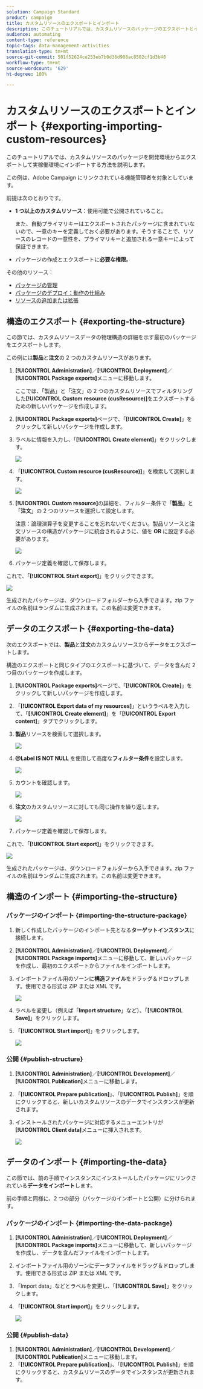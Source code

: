 ```yaml
---
solution: Campaign Standard
product: campaign
title: カスタムリソースのエクスポートとインポート
description: このチュートリアルでは、カスタムリソースのパッケージのエクスポートとインポートの方法について説明します。
audience: automating
content-type: reference
topic-tags: data-management-activities
translation-type: tm+mt
source-git-commit: 501f52624ce253eb7b0d36d908ac8502cf1d3b48
workflow-type: tm+mt
source-wordcount: '629'
ht-degree: 100%

---
```



# カスタムリソースのエクスポートとインポート {#exporting-importing-custom-resources}

このチュートリアルでは、カスタムリソースのパッケージを開発環境からエクスポートして実稼働環境にインポートする方法を説明します。

この例は、Adobe Campaign にリンクされている機能管理者を対象としています。

前提は次のとおりです。

* **1 つ以上のカスタムリソース**：使用可能で公開されていること。

   また、自動プライマリキーはエクスポートされたパッケージに含まれていないので、一意のキーを定義しておく必要があります。そうすることで、リソースのレコードの一意性を、プライマリキーと追加される一意キーによって保証できます。
* パッケージの作成とエクスポートに&#x200B;**必要な権限**。

その他のリソース：

* [パッケージの管理](../../automating/using/managing-packages.md)
* [パッケージのデプロイ：動作の仕組み](../../developing/using/data-model-concepts.md)
* [リソースの追加または拡張](../../developing/using/key-steps-to-add-a-resource.md)

## 構造のエクスポート {#exporting-the-structure}

この節では、カスタムリソースデータの物理構造の詳細を示す最初のパッケージをエクスポートします。

この例には&#x200B;**製品**&#x200B;と&#x200B;**注文**&#x200B;の 2 つのカスタムリソースがあります。

1. **[!UICONTROL Administration]**／**[!UICONTROL Deployment]**／**[!UICONTROL Package exports]**&#x200B;メニューに移動します。

   ここでは、「製品」と「注文」の 2 つのカスタムリソースでフィルタリングした&#x200B;**[!UICONTROL Custom resource (cusResource)]**&#x200B;をエクスポートするための新しいパッケージを作成します。

1. **[!UICONTROL Package exports]**&#x200B;ページで、「**[!UICONTROL Create]**」をクリックして新しいパッケージを作成します。
1. ラベルに情報を入力し、「**[!UICONTROL Create element]**」をクリックします。

   ![](assets/cusresources_export1.png)

1. 「**[!UICONTROL Custom resource (cusResource)]**」を検索して選択します。

   ![](assets/cusresources_export2.png)

1. **[!UICONTROL Custom resource]**&#x200B;の詳細を、フィルター条件で「**製品**」と「**注文**」の 2 つのリソースを選択して設定します。

   注意：論理演算子を変更することを忘れないでください。製品リソースと注文リソースの構造がパッケージに統合されるように、値を **OR** に設定する必要があります。

   ![](assets/cusresources_export3.png)

1. パッケージ定義を確認して保存します。

これで、「**[!UICONTROL Start export]**」をクリックできます。

![](assets/cusresources_export4.png)

生成されたパッケージは、ダウンロードフォルダーから入手できます。zip ファイルの名前はランダムに生成されます。この名前は変更できます。

## データのエクスポート {#exporting-the-data}

次のエクスポートでは、**製品**&#x200B;と&#x200B;**注文**&#x200B;のカスタムリソースからデータをエクスポートします。

構造のエクスポートと同じタイプのエクスポートに基づいて、データを含んだ 2 つ目のパッケージを作成します。

1. **[!UICONTROL Package exports]**&#x200B;ページで、「**[!UICONTROL Create]**」をクリックして新しいパッケージを作成します。
1. 「**[!UICONTROL Export data of my resources]**」というラベルを入力して、「**[!UICONTROL Create element]**」を「**[!UICONTROL Export content]**」タブでクリックします。
1. **製品**&#x200B;リソースを検索して選択します。

   ![](assets/cusresources_exportdata1.png)

1. **@Label IS NOT NULL** を使用して高度な&#x200B;**フィルター条件**&#x200B;を設定します。

   ![](assets/cusresources_exportdata2.png)

1. カウントを確認します。

   ![](assets/cusresources_exportdata3.png)

1. **注文**&#x200B;のカスタムリソースに対しても同じ操作を繰り返します。

   ![](assets/cusresources_exportdata4.png)

1. パッケージ定義を確認して保存します。

これで、「**[!UICONTROL Start export]**」をクリックできます。

![](assets/cusresources_exportdata5.png)

生成されたパッケージは、ダウンロードフォルダーから入手できます。zip ファイルの名前はランダムに生成されます。この名前は変更できます。

## 構造のインポート {#importing-the-structure}

### パッケージのインポート {#importing-the-structure-package}

1. 新しく作成したパッケージのインポート先となる&#x200B;**ターゲットインスタンス**&#x200B;に接続します。
1. **[!UICONTROL Administration]**／**[!UICONTROL Deployment]**／**[!UICONTROL Package imports]**&#x200B;メニューに移動して、新しいパッケージを作成し、最初のエクスポートからファイルをインポートします。
1. インポートファイル用のゾーンに&#x200B;**構造ファイル**&#x200B;をドラッグ＆ドロップします。使用できる形式は ZIP または XML です。

   ![](assets/cusresources_import2.png)

1. ラベルを変更し（例えば「**Import structure**」など）、「**[!UICONTROL Save]**」をクリックします。
1. 「**[!UICONTROL Start import]**」をクリックします。

   ![](assets/cusresources_import3.png)

### 公開 {#publish-structure}

1. **[!UICONTROL Administration]**／**[!UICONTROL Development]**／**[!UICONTROL Publication]**&#x200B;メニューに移動します。
1. 「**[!UICONTROL Prepare publication]**」、「**[!UICONTROL Publish]**」を順にクリックすると、新しいカスタムリソースのデータでインスタンスが更新されます。
1. インストールされたパッケージに対応するメニューエントリが&#x200B;**[!UICONTROL Client data]**&#x200B;メニューに挿入されます。

   ![](assets/cusresources_import1.png)

## データのインポート {#importing-the-data}

この節では、前の手順でインスタンスにインストールしたパッケージにリンクされている&#x200B;**データをインポート**&#x200B;します。

前の手順と同様に、2 つの部分（パッケージのインポートと公開）に分けられます。

### パッケージのインポート {#importing-the-data-package}

1. **[!UICONTROL Administration]**／**[!UICONTROL Deployment]**／**[!UICONTROL Package imports]**&#x200B;メニューに移動して、新しいパッケージを作成し、データを含んだファイルをインポートします。
1. インポートファイル用のゾーンにデータファイルをドラッグ＆ドロップします。使用できる形式は ZIP または XML です。
1. 「Import data」などとラベルを変更し、「**[!UICONTROL Save]**」をクリックします。
1. 「**[!UICONTROL Start import]**」をクリックします。

   ![](assets/cusresources_importdata.png)

### 公開 {#publish-data}

1. **[!UICONTROL Administration]**／**[!UICONTROL Development]**／**[!UICONTROL Publication]**&#x200B;メニューに移動します。
1. 「**[!UICONTROL Prepare publication]**」、「**[!UICONTROL Publish]**」を順にクリックすると、カスタムリソースのデータでインスタンスが更新されます。
